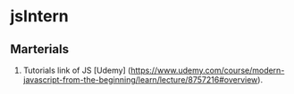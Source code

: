 # jsIntern

## Marterials
1. Tutorials link of JS [Udemy] (https://www.udemy.com/course/modern-javascript-from-the-beginning/learn/lecture/8757216#overview).
